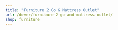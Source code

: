 ```yaml
---
title: "Furniture 2 Go & Mattress Outlet"
url: /dover/furniture-2-go-and-mattress-outlet/
shop: furniture
---
```

